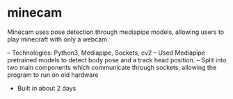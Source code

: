 # minecam

Minecam uses pose detection through mediapipe models, allowing users to play minecraft with only a webcam.

  – Technologies: Python3, Mediapipe, Sockets, cv2
  – Used Mediapipe pretrained models to detect body pose and a track head position.
  – Split into two main components which communicate through sockets, allowing the program to run on old hardware
  - Built in about 2 days 
